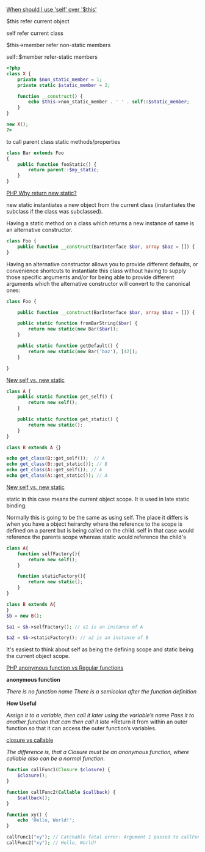 [When should I use 'self' over '$this'](https://stackoverflow.com/questions/151969/when-should-i-use-self-over-this)

 $this refer current object

 self refer current class
 
 $this->member refer non-static members
 
 self::$member refer-static members

```php
<?php
class X {
    private $non_static_member = 1;
    private static $static_member = 2;

    function __construct() {
        echo $this->non_static_member . ' ' . self::$static_member;
    }
}

new X();
?>
```

to call parent class static methods/properties
```php
class Bar extends Foo
{
    public function fooStatic() {
        return parent::$my_static;
    }
}
```

[PHP Why return new static? ](https://stackoverflow.com/questions/37460592/why-return-new-static-php)

new static instantiates a new object from the current class (instantiates the subclass if the class was subclassed).

Having a static method on a class which returns a new instance of same is an alternative constructor.
```php
class Foo {
    public function __construct(BarInterface $bar, array $baz = []) { ... }
}
```
Having an alternative constructor allows you to provide different defaults, or convenience shortcuts to instantiate this class without having to supply 
those specific arguments and/or for being able to provide different arguments which the alternative constructor will convert to the canonical ones:
```php
class Foo {

    public function __construct(BarInterface $bar, array $baz = []) { ... }

    public static function fromBarString($bar) {
        return new static(new Bar($bar));
    }

    public static function getDefault() {
        return new static(new Bar('baz'), [42]);
    }

}
```
[New self vs. new static](https://stackoverflow.com/questions/5197300/new-self-vs-new-static)

```php
class A {
    public static function get_self() {
        return new self();
    }

    public static function get_static() {
        return new static();
    }
}

class B extends A {}

echo get_class(B::get_self());  // A
echo get_class(B::get_static()); // B
echo get_class(A::get_self()); // A
echo get_class(A::get_static()); // A
```

[New self vs. new static](https://stackoverflow.com/questions/16977369/php-new-staticvariable)

static in this case means the current object scope. It is used in late static binding.

Normally this is going to be the same as using self. The place it differs is when you have a object heirarchy where the reference to the scope is defined on a parent but is being called on the child. self in that case would reference the parents scope whereas static would reference the child's

```php
class A{
    function selfFactory(){
        return new self();
    }

    function staticFactory(){
        return new static();
    }
}

class B extends A{
}
$b = new B();

$a1 = $b->selfFactory(); // a1 is an instance of A

$a2 = $b->staticFactory(); // a2 is an instance of B
```
It's easiest to think about self as being the defining scope and static being the current object scope.

[PHP anonymous function vs Regular functions](https://www.elated.com/php-anonymous-functions/)

**anonymous function**

*There is no function name*
*There is a semicolon after the function definition*

**How Useful**

*Assign it to a variable, then call it later using the variable’s name*
*Pass it to another function that can then call it late*
*Return it from within an outer function so that it can access the outer function’s variables.

[closure vs callable](https://stackoverflow.com/questions/29730720/type-hinting-difference-between-closure-and-callable/40942212#40942212)

*The difference is, that a Closure must be an anonymous function, where callable also can be a normal function.*

```php
function callFunc1(Closure $closure) {
    $closure();
}

function callFunc2(Callable $callback) {
    $callback();
}

function xy() {
    echo 'Hello, World!';
}

callFunc1("xy"); // Catchable fatal error: Argument 1 passed to callFunc1() must be an instance of Closure, string given
callFunc2("xy"); // Hello, World!
```